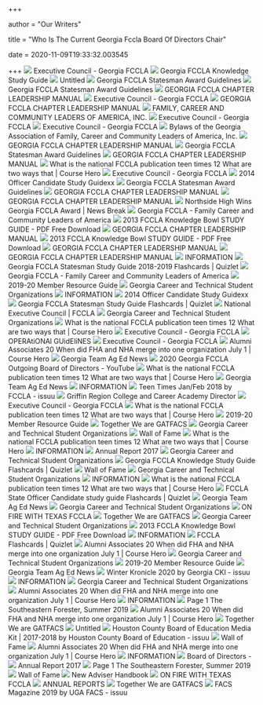 +++
        
author = "Our Writers"
        
title = "Who Is The Current Georgia Fccla Board Of Directors Chair"
        
date = 2020-11-09T19:33:32.003545
        
+++
[ ![](https://gafccla.com/images/home-screen.jpg)](https://gafccla.com/images/home-screen.jpg) Executive Council - Georgia FCCLA
[ ![](x-raw-image:///7a441d5a84a82b490f359d173dcaf4cfff5f7c69cc5ea9af706d4fbfaf3a8f26)](x-raw-image:///7a441d5a84a82b490f359d173dcaf4cfff5f7c69cc5ea9af706d4fbfaf3a8f26) Georgia FCCLA Knowledge Study Guide
[ ![](x-raw-image:///a57bd052a92750ab53338b2c72e4c4fbafe4cfe7359420722a3ec1fe93be3622)](x-raw-image:///a57bd052a92750ab53338b2c72e4c4fbafe4cfe7359420722a3ec1fe93be3622) Untitled
[ ![](x-raw-image:///4622df4231eac74e350157e03363244bc21db7c6e696ed8f3df2ee2ca87e896b)](x-raw-image:///4622df4231eac74e350157e03363244bc21db7c6e696ed8f3df2ee2ca87e896b) Georgia FCCLA Statesman Award Guidelines
[ ![](x-raw-image:///931ae563b0f3ec2b7c8b6743e31cce0cb3c9dc861d08859ab2aa52c879ee98c3)](x-raw-image:///931ae563b0f3ec2b7c8b6743e31cce0cb3c9dc861d08859ab2aa52c879ee98c3) Georgia FCCLA Statesman Award Guidelines
[ ![](x-raw-image:///b53557df1a9d25dbb0f10d28be63e106bbdb44913db6a37ca74f2a31fe045f76)](x-raw-image:///b53557df1a9d25dbb0f10d28be63e106bbdb44913db6a37ca74f2a31fe045f76) GEORGIA FCCLA CHAPTER LEADERSHIP MANUAL
[ ![](https://gafccla.com/2021/officers-new2/Madeline.png)](https://gafccla.com/2021/officers-new2/Madeline.png) Executive Council - Georgia FCCLA
[ ![](x-raw-image:///ad416cf1efc2d61b0de2dfbb5ba3c272d0146a26000087b0b66778bf38a9586f)](x-raw-image:///ad416cf1efc2d61b0de2dfbb5ba3c272d0146a26000087b0b66778bf38a9586f) GEORGIA FCCLA CHAPTER LEADERSHIP MANUAL
[ ![](x-raw-image:///722ec3dafdcc77847edfef33f01049446828f4619bcb2154fdc741f0d1f7a017)](x-raw-image:///722ec3dafdcc77847edfef33f01049446828f4619bcb2154fdc741f0d1f7a017) FAMILY, CAREER AND COMMUNITY LEADERS OF AMERICA, INC.
[ ![](https://gafccla.com/2021/officers-new2/Jessica.png)](https://gafccla.com/2021/officers-new2/Jessica.png) Executive Council - Georgia FCCLA
[ ![](https://gafccla.com/2021/officers-new2/dLee.png)](https://gafccla.com/2021/officers-new2/dLee.png) Executive Council - Georgia FCCLA
[ ![](x-raw-image:///5e98efe42462c01a1e84ce612501b9119947b76757cf82f415b80ee7a9126cbb)](x-raw-image:///5e98efe42462c01a1e84ce612501b9119947b76757cf82f415b80ee7a9126cbb) Bylaws of the Georgia Association of Family, Career and Community Leaders  of America, Inc.
[ ![](x-raw-image:///39edbbd935654de6e2bf684f6903c82004079a84212ec51ed73cfb7c57c6f582)](x-raw-image:///39edbbd935654de6e2bf684f6903c82004079a84212ec51ed73cfb7c57c6f582) GEORGIA FCCLA CHAPTER LEADERSHIP MANUAL
[ ![](x-raw-image:///b30f1667b478d6a052a5dab318cfdbe49e3e333cd74e9701f1452bd430643100)](x-raw-image:///b30f1667b478d6a052a5dab318cfdbe49e3e333cd74e9701f1452bd430643100) Georgia FCCLA Statesman Award Guidelines
[ ![](x-raw-image:///4ac54f7aafe022bf63a4c35bad2a1798b0c220742a7ca1e785a2cacb191ba948)](x-raw-image:///4ac54f7aafe022bf63a4c35bad2a1798b0c220742a7ca1e785a2cacb191ba948) GEORGIA FCCLA CHAPTER LEADERSHIP MANUAL
[ ![](https://www.coursehero.com/thumb/ee/20/ee20ef79106c2f11a577abaf0949ab9111fdcfb8_180.jpg)](https://www.coursehero.com/thumb/ee/20/ee20ef79106c2f11a577abaf0949ab9111fdcfb8_180.jpg) What is the national FCCLA publication teen times 12 What are two ways that  | Course Hero
[ ![](https://gafccla.com/2021/officers-new2/BJones.png)](https://gafccla.com/2021/officers-new2/BJones.png) Executive Council - Georgia FCCLA
[ ![](https://s3.studylib.net/store/data/008465562_1-b177e7641f3174a2b3be10a99f076100.png)](https://s3.studylib.net/store/data/008465562_1-b177e7641f3174a2b3be10a99f076100.png) 2014 Officer Candidate Study Guidexx
[ ![](x-raw-image:///01708b7ca809d8ffe6efdff2a13cb9110715e8bf364a87fe17cbbb11be2f490c)](x-raw-image:///01708b7ca809d8ffe6efdff2a13cb9110715e8bf364a87fe17cbbb11be2f490c) Georgia FCCLA Statesman Award Guidelines
[ ![](x-raw-image:///91fde5a7b47ddebe62315d2d9a2a1eb092e22d8ac853af0b3c28aa5afcc8e28e)](x-raw-image:///91fde5a7b47ddebe62315d2d9a2a1eb092e22d8ac853af0b3c28aa5afcc8e28e) GEORGIA FCCLA CHAPTER LEADERSHIP MANUAL
[ ![](x-raw-image:///b0e3dad6726c83b5dcd5a3c925b21fba5a89eaeaca15eae9162f40fcb671eb01)](x-raw-image:///b0e3dad6726c83b5dcd5a3c925b21fba5a89eaeaca15eae9162f40fcb671eb01) GEORGIA FCCLA CHAPTER LEADERSHIP MANUAL
[ ![](https://img.particlenews.com/img/id/0lmukU_0XX7Z5Vq00?type=thumbnail_800x600)](https://img.particlenews.com/img/id/0lmukU_0XX7Z5Vq00?type=thumbnail_800x600) Northside High Wins Georgia FCCLA Award | News Break
[ ![](https://gafccla.com/uploads/image/4716/georgia_fccla_-_2020_celebrate_transparent-5.png)](https://gafccla.com/uploads/image/4716/georgia_fccla_-_2020_celebrate_transparent-5.png) Georgia FCCLA - Family Career and Community Leaders of America
[ ![](https://docplayer.net/docs-images/54/10046491/images/page_5.jpg)](https://docplayer.net/docs-images/54/10046491/images/page_5.jpg) 2013 FCCLA Knowledge Bowl STUDY GUIDE - PDF Free Download
[ ![](x-raw-image:///3f35b5c01111bd8c4b02928c521fe103251f7116853cb08edbc8cc0d48f90d6a)](x-raw-image:///3f35b5c01111bd8c4b02928c521fe103251f7116853cb08edbc8cc0d48f90d6a) GEORGIA FCCLA CHAPTER LEADERSHIP MANUAL
[ ![](https://docplayer.net/docs-images/54/10046491/images/page_14.jpg)](https://docplayer.net/docs-images/54/10046491/images/page_14.jpg) 2013 FCCLA Knowledge Bowl STUDY GUIDE - PDF Free Download
[ ![](x-raw-image:///6fb3b938a9555507cee587b5aeeaa380f63a6d9f8038d3611281b4b237307bc7)](x-raw-image:///6fb3b938a9555507cee587b5aeeaa380f63a6d9f8038d3611281b4b237307bc7) GEORGIA FCCLA CHAPTER LEADERSHIP MANUAL
[ ![](x-raw-image:///5a3d3c0dec3c5982389c804ca1d1cf1ce84176569748675f01e4c21961550f2e)](x-raw-image:///5a3d3c0dec3c5982389c804ca1d1cf1ce84176569748675f01e4c21961550f2e) GEORGIA FCCLA CHAPTER LEADERSHIP MANUAL
[ ![](x-raw-image:///0995e229c0243b03bea6f50ddd5e26c1ef6fa6ae2c81771eab26a30f8417e90c)](x-raw-image:///0995e229c0243b03bea6f50ddd5e26c1ef6fa6ae2c81771eab26a30f8417e90c) INFORMATION
[ ![](https://gimg.quizlet.com/a-/AOh14GhT8_riUXbSBsW5iVqJirEgqRU_0Zz4ca5oVkx7vw?sz=100)](https://gimg.quizlet.com/a-/AOh14GhT8_riUXbSBsW5iVqJirEgqRU_0Zz4ca5oVkx7vw?sz=100) Georgia FCCLA Statesman Study Guide 2018-2019 Flashcards | Quizlet
[ ![](https://gafccla.com/2021/officers2020.jpg)](https://gafccla.com/2021/officers2020.jpg) Georgia FCCLA - Family Career and Community Leaders of America
[ ![](x-raw-image:///d96f16a9bf241fff1938aee69c6d95a9efe6f06f9593001c47a662df781524e2)](x-raw-image:///d96f16a9bf241fff1938aee69c6d95a9efe6f06f9593001c47a662df781524e2) 2019-20 Member Resource Guide
[ ![](x-raw-image:///336bae64cb1b8492ffa20233d6b9389698850d319c917a8f8a57d73a5863b7e6)](x-raw-image:///336bae64cb1b8492ffa20233d6b9389698850d319c917a8f8a57d73a5863b7e6) Georgia Career and Technical Student Organizations
[ ![](x-raw-image:///787d51aa3061d1585e2843c4b5e1a9880f24723ffe1bf3520bb38832915b6b20)](x-raw-image:///787d51aa3061d1585e2843c4b5e1a9880f24723ffe1bf3520bb38832915b6b20) INFORMATION
[ ![](https://s3.studylib.net/store/data/007587465_2-536a328c4320dde3ccc49ec5c153bf1c-300x300.png)](https://s3.studylib.net/store/data/007587465_2-536a328c4320dde3ccc49ec5c153bf1c-300x300.png) 2014 Officer Candidate Study Guidexx
[ ![](https://gimg.quizlet.com/a-/AOh14Gg2glQh8lc-r2zoE3CGZ9LSZfvqjmlVY_HvVRz3sA?sz=100)](https://gimg.quizlet.com/a-/AOh14Gg2glQh8lc-r2zoE3CGZ9LSZfvqjmlVY_HvVRz3sA?sz=100) Georgia FCCLA Statesman Study Guide Flashcards | Quizlet
[ ![](https://fcclainc.org/sites/default/files/FCCLA-2020-275%20low%20res_0.jpg)](https://fcclainc.org/sites/default/files/FCCLA-2020-275%20low%20res_0.jpg) National Executive Council | FCCLA
[ ![](x-raw-image:///4c8cb2070b26d748fb1d7735a78b9948183e06ae46d3956f44175ff89741b94e)](x-raw-image:///4c8cb2070b26d748fb1d7735a78b9948183e06ae46d3956f44175ff89741b94e) Georgia Career and Technical Student Organizations
[ ![](https://www.coursehero.com/thumb/09/64/096499e7516e19df11398cf83e24f84a5343ecbe_180.jpg)](https://www.coursehero.com/thumb/09/64/096499e7516e19df11398cf83e24f84a5343ecbe_180.jpg) What is the national FCCLA publication teen times 12 What are two ways that  | Course Hero
[ ![](https://gafccla.com/2021/officers-new/Haylee-Truelove.png)](https://gafccla.com/2021/officers-new/Haylee-Truelove.png) Executive Council - Georgia FCCLA
[ ![](x-raw-image:///70b207eadddb385b6ff6260e04052ddaac1518b4cd4b3bdd783b734fd584992e)](x-raw-image:///70b207eadddb385b6ff6260e04052ddaac1518b4cd4b3bdd783b734fd584992e) OPERAtiONAl GUidEliNES
[ ![](https://gafccla.com/2021/officers-new2/Sabrina.png)](https://gafccla.com/2021/officers-new2/Sabrina.png) Executive Council - Georgia FCCLA
[ ![](https://www.coursehero.com/thumb/7c/39/7c390334fc281cb7f767858c08a1444221220366_180.jpg)](https://www.coursehero.com/thumb/7c/39/7c390334fc281cb7f767858c08a1444221220366_180.jpg) Alumni Associates 20 When did FHA and NHA merge into one organization July  1 | Course Hero
[ ![](https://www.georgiaffa.org/images/Regions/Central%20Region/Group%20Duck%20Box.JPG)](https://www.georgiaffa.org/images/Regions/Central%20Region/Group%20Duck%20Box.JPG) Georgia Team Ag Ed News
[ ![](https://i.ytimg.com/vi/_FWtkoE9lCY/maxresdefault.jpg)](https://i.ytimg.com/vi/_FWtkoE9lCY/maxresdefault.jpg) 2020 Georgia FCCLA Outgoing Board of Directors - YouTube
[ ![](https://www.coursehero.com/thumb/8a/25/8a250912285810847c8e106b1fe8d37d1afa1120_180.jpg)](https://www.coursehero.com/thumb/8a/25/8a250912285810847c8e106b1fe8d37d1afa1120_180.jpg) What is the national FCCLA publication teen times 12 What are two ways that  | Course Hero
[ ![](https://www.georgiaffa.org/images/Association/Theme%20Logos/For%20Text/RiseAbove_Blue_NoDates_BlackText%20(2).png)](https://www.georgiaffa.org/images/Association/Theme%20Logos/For%20Text/RiseAbove_Blue_NoDates_BlackText%20(2).png) Georgia Team Ag Ed News
[ ![](x-raw-image:///1dabe522df97d3f337bde669d3890e340c0ac3b5043271075408797036f094a8)](x-raw-image:///1dabe522df97d3f337bde669d3890e340c0ac3b5043271075408797036f094a8) INFORMATION
[ ![](https://image.isu.pub/171222141206-709bf70a73b97cf95e3459c68d9fc709/jpg/page_1.jpg)](https://image.isu.pub/171222141206-709bf70a73b97cf95e3459c68d9fc709/jpg/page_1.jpg) Teen Times Jan/Feb 2018 by FCCLA - issuu
[ ![](http://www.grcca.education/images/logo.png)](http://www.grcca.education/images/logo.png) Griffin Region College and Career Academy Director
[ ![](https://gafccla.com/2021/officers-new2/Alyna.png)](https://gafccla.com/2021/officers-new2/Alyna.png) Executive Council - Georgia FCCLA
[ ![](https://www.coursehero.com/thumb/cc/e4/cce449faa22af8d890fd800a0fe976c7e102c9e6_180.jpg)](https://www.coursehero.com/thumb/cc/e4/cce449faa22af8d890fd800a0fe976c7e102c9e6_180.jpg) What is the national FCCLA publication teen times 12 What are two ways that  | Course Hero
[ ![](x-raw-image:///ff84200992297f2119c9bed52ff1ae4c1ec955a76a4426bf765b64409c76aaef)](x-raw-image:///ff84200992297f2119c9bed52ff1ae4c1ec955a76a4426bf765b64409c76aaef) 2019-20 Member Resource Guide
[ ![](x-raw-image:///ef9d1d8b9b334fa4be539aad16fb9c39bda0deeeb2b73289d051cac1ce68766a)](x-raw-image:///ef9d1d8b9b334fa4be539aad16fb9c39bda0deeeb2b73289d051cac1ce68766a) Together We are GATFACS
[ ![](x-raw-image:///3b56029da03a8adccba9ff97ce751ae3fc8ac2d78c10a4ce7b8c94be09716896)](x-raw-image:///3b56029da03a8adccba9ff97ce751ae3fc8ac2d78c10a4ce7b8c94be09716896) Georgia Career and Technical Student Organizations
[ ![](x-raw-image:///26eed3652f6786481435af257b3af5e35eb49c582d9fda62dbaba6d1c29d576b)](x-raw-image:///26eed3652f6786481435af257b3af5e35eb49c582d9fda62dbaba6d1c29d576b) Wall of Fame
[ ![](https://www.coursehero.com/thumb/47/fd/47fd7634560a834aef3789166fd5898f5418bd6b_180.jpg)](https://www.coursehero.com/thumb/47/fd/47fd7634560a834aef3789166fd5898f5418bd6b_180.jpg) What is the national FCCLA publication teen times 12 What are two ways that  | Course Hero
[ ![](x-raw-image:///076b503fc096431c71b230d71c01546c51c00732d3492f75daa5709d8b69d39c)](x-raw-image:///076b503fc096431c71b230d71c01546c51c00732d3492f75daa5709d8b69d39c) INFORMATION
[ ![](x-raw-image:///1494362cf79b9ffa46e9e6cc6954a83d58650a54b685d6c90a5daf895451a820)](x-raw-image:///1494362cf79b9ffa46e9e6cc6954a83d58650a54b685d6c90a5daf895451a820) Annual Report 2017
[ ![](x-raw-image:///8e1335fffb07ab90b2f35b0c7a88cd9d4067044a966255cad9380834b22c0884)](x-raw-image:///8e1335fffb07ab90b2f35b0c7a88cd9d4067044a966255cad9380834b22c0884) Georgia Career and Technical Student Organizations
[ ![](https://gimg.quizlet.com/a-/AOh14Gg16ApyO1dQd8W-48cfJBwS_T_XhPjo2RuYSdOcX-E=s96-c?sz=100)](https://gimg.quizlet.com/a-/AOh14Gg16ApyO1dQd8W-48cfJBwS_T_XhPjo2RuYSdOcX-E=s96-c?sz=100) Georgia FCCLA Knowledge Study Guide Flashcards | Quizlet
[ ![](x-raw-image:///c27ae551b6c5e919435ddc394825aa631dc4c901087bb62d2b83783c423d42e1)](x-raw-image:///c27ae551b6c5e919435ddc394825aa631dc4c901087bb62d2b83783c423d42e1) Wall of Fame
[ ![](x-raw-image:///3e6a611f20aa1d8795808142e72a5cd2de710ccb1991312d7f414b37ab72400b)](x-raw-image:///3e6a611f20aa1d8795808142e72a5cd2de710ccb1991312d7f414b37ab72400b) Georgia Career and Technical Student Organizations
[ ![](x-raw-image:///05b60ebbd78c4d63d49756ace0e2cd4465d40fa42f78dc341bf690bc05e68b70)](x-raw-image:///05b60ebbd78c4d63d49756ace0e2cd4465d40fa42f78dc341bf690bc05e68b70) INFORMATION
[ ![](https://www.coursehero.com/thumb/23/2f/232fa227882b5e115f78cfd10973b651266dd35b_180.jpg)](https://www.coursehero.com/thumb/23/2f/232fa227882b5e115f78cfd10973b651266dd35b_180.jpg) What is the national FCCLA publication teen times 12 What are two ways that  | Course Hero
[ ![](https://gimg.quizlet.com/a-/AOh14GhKAdC1USAOpbz7WGHLjHtRxx56GWqnkc3szrqA?sz=100)](https://gimg.quizlet.com/a-/AOh14GhKAdC1USAOpbz7WGHLjHtRxx56GWqnkc3szrqA?sz=100) FCCLA State Officer Candidate study guide Flashcards | Quizlet
[ ![](https://i.ytimg.com/vi/dsNMym4h2ag/maxresdefault.jpg)](https://i.ytimg.com/vi/dsNMym4h2ag/maxresdefault.jpg) Georgia Team Ag Ed News
[ ![](x-raw-image:///c8ffad4398bd5d377d6190abc301aa33279825253c152dd293130b07f46e4b17)](x-raw-image:///c8ffad4398bd5d377d6190abc301aa33279825253c152dd293130b07f46e4b17) Georgia Career and Technical Student Organizations
[ ![](x-raw-image:///b15144bfa771df82045ba4654e2d002d5b401871cbbeae76f238537a0d2c94d8)](x-raw-image:///b15144bfa771df82045ba4654e2d002d5b401871cbbeae76f238537a0d2c94d8) ON FIRE WITH TEXAS FCCLA
[ ![](x-raw-image:///8a501f17df4da47c3e6e30797bdc290d6d0e9355bfee811d68fd33fa72d48d4e)](x-raw-image:///8a501f17df4da47c3e6e30797bdc290d6d0e9355bfee811d68fd33fa72d48d4e) Together We are GATFACS
[ ![](x-raw-image:///e6fd90a0003581baafcfb86d5624aaf55e82aede8ea135302d50e4677fff3fdf)](x-raw-image:///e6fd90a0003581baafcfb86d5624aaf55e82aede8ea135302d50e4677fff3fdf) Georgia Career and Technical Student Organizations
[ ![](https://docplayer.net/docs-images/54/10046491/images/page_6.jpg)](https://docplayer.net/docs-images/54/10046491/images/page_6.jpg) 2013 FCCLA Knowledge Bowl STUDY GUIDE - PDF Free Download
[ ![](x-raw-image:///9ef36a7ebee29f2031da4c75434c45ddf6e4c851efe91a4ef2d33c44a59b4297)](x-raw-image:///9ef36a7ebee29f2031da4c75434c45ddf6e4c851efe91a4ef2d33c44a59b4297) INFORMATION
[ ![](https://gimg.quizlet.com/a-/AOh14GigZ-y9UetWLI3I96EVDtTF15X4BgP6LDpbmH9NaRQ?sz=100)](https://gimg.quizlet.com/a-/AOh14GigZ-y9UetWLI3I96EVDtTF15X4BgP6LDpbmH9NaRQ?sz=100) FCCLA Flashcards | Quizlet
[ ![](https://www.coursehero.com/thumb/e9/4f/e94f6c9d97f42b7af6b904e1d3fc4e4d022fc04f_180.jpg)](https://www.coursehero.com/thumb/e9/4f/e94f6c9d97f42b7af6b904e1d3fc4e4d022fc04f_180.jpg) Alumni Associates 20 When did FHA and NHA merge into one organization July  1 | Course Hero
[ ![](x-raw-image:///2260b850b1b536faad36842df7288a6c3507ff267dce74648a8ab1760896b159)](x-raw-image:///2260b850b1b536faad36842df7288a6c3507ff267dce74648a8ab1760896b159) Georgia Career and Technical Student Organizations
[ ![](x-raw-image:///020d173edb38694fa3a723feff43d8afd411251127b78c7e9eaeaf3c6e217d2e)](x-raw-image:///020d173edb38694fa3a723feff43d8afd411251127b78c7e9eaeaf3c6e217d2e) 2019-20 Member Resource Guide
[ ![](https://www.ffa.org/wp-content/uploads/2020/10/2020-21-National-Officer-Team-Original-RGB-1024x455.jpg)](https://www.ffa.org/wp-content/uploads/2020/10/2020-21-National-Officer-Team-Original-RGB-1024x455.jpg) Georgia Team Ag Ed News
[ ![](https://image.isu.pub/200219013052-ec75f7f7e21620da340717a8f99e63f5/jpg/page_1.jpg)](https://image.isu.pub/200219013052-ec75f7f7e21620da340717a8f99e63f5/jpg/page_1.jpg) Winter Kronicle 2020 by Georgia CKI - issuu
[ ![](x-raw-image:///59fb81e5c029fe257d63c68657d7e4f5c229d41abddcc5a8488225655112f1eb)](x-raw-image:///59fb81e5c029fe257d63c68657d7e4f5c229d41abddcc5a8488225655112f1eb) INFORMATION
[ ![](x-raw-image:///940416e81ddb8a8785f1c02ddc2d360318b552785778f328ff6c3de834d4fc2d)](x-raw-image:///940416e81ddb8a8785f1c02ddc2d360318b552785778f328ff6c3de834d4fc2d) Georgia Career and Technical Student Organizations
[ ![](https://www.coursehero.com/thumb/38/4a/384ace886da1545bfea0cfca1e916f0e69ff82f1_180.jpg)](https://www.coursehero.com/thumb/38/4a/384ace886da1545bfea0cfca1e916f0e69ff82f1_180.jpg) Alumni Associates 20 When did FHA and NHA merge into one organization July  1 | Course Hero
[ ![](x-raw-image:///4fef59287667544b0d50a9ee382c429ab2eb3f1adaa9703838c38fb9792b154d)](x-raw-image:///4fef59287667544b0d50a9ee382c429ab2eb3f1adaa9703838c38fb9792b154d) INFORMATION
[ ![](x-raw-image:///897fb20ed84f760650158815ba8edafe5a6e9d90b2a1b429728b6dfaf382a8e3)](x-raw-image:///897fb20ed84f760650158815ba8edafe5a6e9d90b2a1b429728b6dfaf382a8e3) Page 1 The Southeastern Forester, Summer 2019
[ ![](https://www.coursehero.com/thumb/37/ab/37ab5fed7755061c348be52d0db40ea6bcd0e383_180.jpg)](https://www.coursehero.com/thumb/37/ab/37ab5fed7755061c348be52d0db40ea6bcd0e383_180.jpg) Alumni Associates 20 When did FHA and NHA merge into one organization July  1 | Course Hero
[ ![](x-raw-image:///c4a025e50b564c6e85a18963e21b9d60f9c5735bc2b31be9550c789131361923)](x-raw-image:///c4a025e50b564c6e85a18963e21b9d60f9c5735bc2b31be9550c789131361923) Together We are GATFACS
[ ![](x-raw-image:///b96d57218b28cc7871d1ea16c1135165b2cc4a43958c3414fa5e40af79d1248f)](x-raw-image:///b96d57218b28cc7871d1ea16c1135165b2cc4a43958c3414fa5e40af79d1248f) Untitled
[ ![](https://image.isu.pub/171101132244-6622c5363de628b6a81bf779e4eae7a6/jpg/page_1_thumb_large.jpg)](https://image.isu.pub/171101132244-6622c5363de628b6a81bf779e4eae7a6/jpg/page_1_thumb_large.jpg) Houston County Board of Education Media Kit | 2017-2018 by Houston County  Board of Education - issuu
[ ![](x-raw-image:///d14c8b17102433c6ee4688065f89cf89e38924c124ebf2298da7e118120adcb7)](x-raw-image:///d14c8b17102433c6ee4688065f89cf89e38924c124ebf2298da7e118120adcb7) Wall of Fame
[ ![](https://www.coursehero.com/thumb/a1/52/a15270ff6992809e06f8dd16b4f5605c9ba979ab_180.jpg)](https://www.coursehero.com/thumb/a1/52/a15270ff6992809e06f8dd16b4f5605c9ba979ab_180.jpg) Alumni Associates 20 When did FHA and NHA merge into one organization July  1 | Course Hero
[ ![](x-raw-image:///09804a89dd92ab88449ea9588262b16a20de3af38c0f4120ac6b071363893683)](x-raw-image:///09804a89dd92ab88449ea9588262b16a20de3af38c0f4120ac6b071363893683) INFORMATION
[ ![](https://resources.finalsite.net/images/f_auto,q_auto/v1530052767/calhounschoolsorg/mmgfwftk1ijzapnt0zrs/CCCABoard.jpg)](https://resources.finalsite.net/images/f_auto,q_auto/v1530052767/calhounschoolsorg/mmgfwftk1ijzapnt0zrs/CCCABoard.jpg) Board of Directors -
[ ![](x-raw-image:///e93263d17f8d81df7cd4a7c155c7d1fc412f801830ff40115df7ed6a2ef3adac)](x-raw-image:///e93263d17f8d81df7cd4a7c155c7d1fc412f801830ff40115df7ed6a2ef3adac) Annual Report 2017
[ ![](x-raw-image:///6520489b8703b06109a9038022c352ea8915a6d20f0d7a1b1a8b15302c342921)](x-raw-image:///6520489b8703b06109a9038022c352ea8915a6d20f0d7a1b1a8b15302c342921) Page 1 The Southeastern Forester, Summer 2019
[ ![](x-raw-image:///f6edec057b65b54c260369f88395f1926a2980fed216174282eefb35fa5a3ce5)](x-raw-image:///f6edec057b65b54c260369f88395f1926a2980fed216174282eefb35fa5a3ce5) Wall of Fame
[ ![](x-raw-image:///2e068779e50ffd41434544b6e444095891ac3ddf5b08055aafe6d0faf83b8c9c)](x-raw-image:///2e068779e50ffd41434544b6e444095891ac3ddf5b08055aafe6d0faf83b8c9c) New Adviser Handbook
[ ![](x-raw-image:///9d05b350e01066398b27ab5e3ff6fbf71b718616f2372410f6e754a7a8ab75d4)](x-raw-image:///9d05b350e01066398b27ab5e3ff6fbf71b718616f2372410f6e754a7a8ab75d4) ON FIRE WITH TEXAS FCCLA
[ ![](x-raw-image:///efcffdcde61d66022ca7b994b07810937115fb68751de2e23b3d939df895d769)](x-raw-image:///efcffdcde61d66022ca7b994b07810937115fb68751de2e23b3d939df895d769) ANNUAL REPORTS
[ ![](x-raw-image:///e2028b723bd81631e8e4d504662cb941a6c1173add002ab492fef99cc27fbe6e)](x-raw-image:///e2028b723bd81631e8e4d504662cb941a6c1173add002ab492fef99cc27fbe6e) Together We are GATFACS
[ ![](https://image.isu.pub/190819180126-f195305d00aef55c5536c95eab785156/jpg/page_1.jpg)](https://image.isu.pub/190819180126-f195305d00aef55c5536c95eab785156/jpg/page_1.jpg) FACS Magazine 2019 by UGA FACS - issuu
